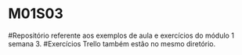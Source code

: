 # M01S03
#Repositório referente aos exemplos de aula e exercícios do módulo 1 semana 3. 
#Exercícios Trello também estão no mesmo diretório.  